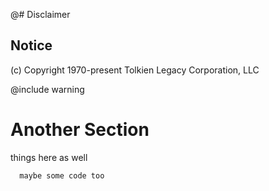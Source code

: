 
@# Disclaimer


## Notice

(c) Copyright 1970-present Tolkien Legacy Corporation, LLC

@include warning

# Another Section

things here as well

```
  maybe some code too
```

